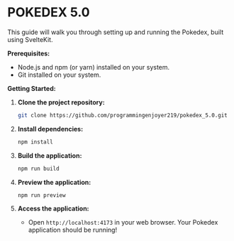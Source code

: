 # POKEDEX 5.0

This guide will walk you through setting up and running the Pokedex, built using SvelteKit.

**Prerequisites:**

- Node.js and npm (or yarn) installed on your system.
- Git installed on your system.

**Getting Started:**

1. **Clone the project repository:**

   ```bash
   git clone https://github.com/programmingenjoyer219/pokedex_5.0.git
   ```

2. **Install dependencies:**

   ```bash
   npm install
   ```

3. **Build the application:**

   ```bash
   npm run build
   ```

4. **Preview the application:**

   ```bash
   npm run preview
   ```

5. **Access the application:**

   - Open `http://localhost:4173` in your web browser. Your Pokedex application should be running!
